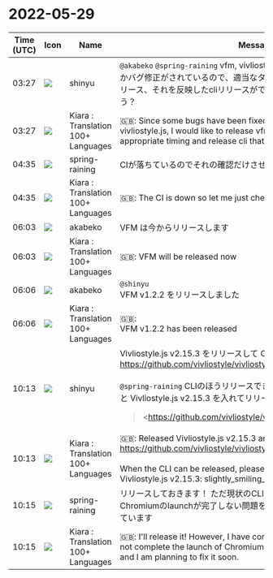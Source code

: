 # 2022-05-29

|Time (UTC)|Icon|Name|Message|
|---|---|---|---|
|03:27|![](https://avatars.slack-edge.com/2018-04-27/354445776386_e258f5ed5ba887b08668_72.jpg)|shinyu|`@akabeko` `@spring-raining` vfm, vivliostyle-cli, vivliostyle.js ともいくつかバグ修正がされているので、適当なタイミングでvfmとvivliostyle.jsをリリース、それを反映したcliリリースができればと思います。いかがでしょう？|
|03:27|![](https://avatars.slack-edge.com/2021-08-02/2324149410423_2aa7423c4133ecb9f168_72.png)|Kiara : Translation 100+ Languages|🇬🇧:   Since some bugs have been fixed in vfm, vivliostyle-cli, and vivliostyle.js, I would like to release vfm and vivliostyle.js at an appropriate timing and release cli that reflects them. How about?|
|04:35|![](https://secure.gravatar.com/avatar/1ac180f0868137292905c311b5fff781.jpg?s=72&d=https%3A%2F%2Fa.slack-edge.com%2Fdf10d%2Fimg%2Favatars%2Fava_0021-72.png)|spring-raining|CIが落ちているのでそれの確認だけさせてください🙏|
|04:35|![](https://avatars.slack-edge.com/2021-08-02/2324149410423_2aa7423c4133ecb9f168_72.png)|Kiara : Translation 100+ Languages|🇬🇧: The CI is down so let me just check it: pray:|
|06:03|![](https://avatars.slack-edge.com/2019-05-15/624511073651_25909952cd7a069ceed2_72.png)|akabeko|VFM は今からリリースします|
|06:03|![](https://avatars.slack-edge.com/2021-08-02/2324149410423_2aa7423c4133ecb9f168_72.png)|Kiara : Translation 100+ Languages|🇬🇧: VFM will be released now|
|06:06|![](https://avatars.slack-edge.com/2019-05-15/624511073651_25909952cd7a069ceed2_72.png)|akabeko|`@shinyu`<br>VFM v1.2.2 をリリースしました|
|06:06|![](https://avatars.slack-edge.com/2021-08-02/2324149410423_2aa7423c4133ecb9f168_72.png)|Kiara : Translation 100+ Languages|🇬🇧: <br>VFM v1.2.2 has been released|
|10:13|![](https://avatars.slack-edge.com/2018-04-27/354445776386_e258f5ed5ba887b08668_72.jpg)|shinyu|Vivliostyle.js v2.15.3 をリリースして CLI にpull reqしました<br><https://github.com/vivliostyle/vivliostyle-cli/pull/290><br><br>`@spring-raining` CLIのほうリリースできるようになったら、VFM v1.2.2 と Vivliostyle.js v2.15.3 を入れてリリースお願いします🙂<br><blockquote><https://github.com/vivliostyle/vivliostyle.js/releases/tag/v2.15.3|https://github.com/vivliostyle/vivliostyle.js/releases/tag/v2.15.3><br><br>*Bug Fixes*<br><br>• break-after:avoid on heading not honored when float exists after the heading<br>• Error F_TASK_NOT_TOP_FRAME occurs when resizing and reformatting pages<br>• page content missing in PDF output when bleed is specified without marks</blockquote>|
|10:13|![](https://avatars.slack-edge.com/2021-08-02/2324149410423_2aa7423c4133ecb9f168_72.png)|Kiara : Translation 100+ Languages|🇬🇧: Released Vivliostyle.js v2.15.3 and pulled req to the CLI<br><https://github.com/vivliostyle/vivliostyle-cli/pull/290><br><br> When the CLI can be released, please release it with VFM v1.2.2 and Vivliostyle.js v2.15.3: slightly_smiling_face:|
|10:15|![](https://secure.gravatar.com/avatar/1ac180f0868137292905c311b5fff781.jpg?s=72&d=https%3A%2F%2Fa.slack-edge.com%2Fdf10d%2Fimg%2Favatars%2Fava_0021-72.png)|spring-raining|リリースしておきます！ ただ現状のCLIはGitHub Actionsで動かすとChromiumのlaunchが完了しない問題を確認しており、近々直そうと思っています|
|10:15|![](https://avatars.slack-edge.com/2021-08-02/2324149410423_2aa7423c4133ecb9f168_72.png)|Kiara : Translation 100+ Languages|🇬🇧: I'll release it! However, I have confirmed that the current CLI does not complete the launch of Chromium when it is run on GitHub Actions, and I am planning to fix it soon.|
